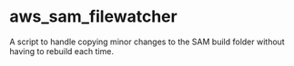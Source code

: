 # aws_sam_filewatcher
A script to handle copying minor changes to the SAM build folder without having to rebuild each time.
